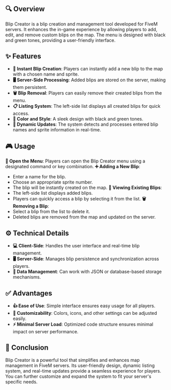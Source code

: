 ## 🔍 Overview
Blip Creator is a blip creation and management tool developed for FiveM servers. It enhances the in-game experience by allowing players to add, edit, and remove custom blips on the map. The menu is designed with black and green tones, providing a user-friendly interface.

## ✨ Features
- **🚀 Instant Blip Creation**: Players can instantly add a new blip to the map with a chosen name and sprite.
- **🖥️ Server-Side Processing**: Added blips are stored on the server, making them persistent.
- **🗑️ Blip Removal**: Players can easily remove their created blips from the menu.
- **📋 Listing System**: The left-side list displays all created blips for quick access.
- **🎨 Color and Style**: A sleek design with black and green tones.
- **🔄 Dynamic Updates**: The system detects and processes entered blip names and sprite information in real-time.

## 🎮 Usage
**📂 Open the Menu**: Players can open the Blip Creator menu using a designated command or key combination.
**➕ Adding a New Blip**:
   - Enter a name for the blip.
   - Choose an appropriate sprite number.
   - The blip will be instantly created on the map.
**📌 Viewing Existing Blips**:
   - The left-side list displays added blips.
   - Players can quickly access a blip by selecting it from the list.
**🗑️ Removing a Blip**:
   - Select a blip from the list to delete it.
   - Deleted blips are removed from the map and updated on the server.

## ⚙️ Technical Details
- **💻 Client-Side**: Handles the user interface and real-time blip management.
- **🖥️ Server-Side**: Manages blip persistence and synchronization across players.
- **📂 Data Management**: Can work with JSON or database-based storage mechanisms.

## ✅ Advantages
- **👍 Ease of Use**: Simple interface ensures easy usage for all players.
- **🎨 Customizability**: Colors, icons, and other settings can be adjusted easily.
- **⚡ Minimal Server Load**: Optimized code structure ensures minimal impact on server performance.

## 🏁 Conclusion
Blip Creator is a powerful tool that simplifies and enhances map management in FiveM servers. Its user-friendly design, dynamic listing system, and real-time updates provide a seamless experience for players. You can further customize and expand the system to fit your server's specific needs.
